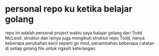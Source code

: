 # personal repo ku ketika belajar golang

repo ini adalah personal project waktu saya balajar golang dari Todd McLeod.
struktur dan isinya juga mengikuti struktur repo Todd, hanya beberapa perubahan kecil seperti go mod,
penambahan beberapa catatan di setiap golang file untuk ngasih keterangan.

